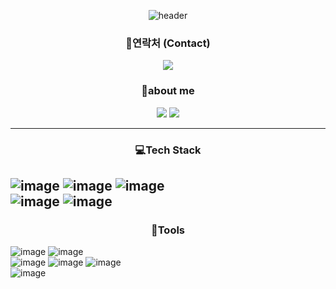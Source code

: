 <div align="center">
  
  ![header](https://capsule-render.vercel.app/api?type=Waving&color=gradient&height=300&text=GYUCHAN)
</div>

<h3 align="center">📧연락처 (Contact) </h3>
<p align='center'>
  <img src="https://img.shields.io/badge/gcsim04@gmail.com-EA4335?style=flat-square&logo=gmail&logoColor=white"/>
</p>
  
<h3 align="center">👋about me </h3>
<p align='center'>
  <a href="https://www.tistory.com/"><img src="https://img.shields.io/badge/Tech Blog-000000?style=flat-square&logo=tistory&logoColor=white"/></a>
  <img src="https://img.shields.io/badge/Notion-000000?style=for-the-badge&logo=notion&logoColor=white"/></a>
</p>


---
<h3 align="center">💻Tech Stack</h3>

![image](https://github.com/user-attachments/assets/f658c756-8c61-48d2-b34a-4161257b85da) ![image](https://img.shields.io/badge/pandas-150458.svg?style=for-the-badge&logo=pandas&logoColor=white)
![image](https://img.shields.io/badge/numpy-4d77cf.svg?style=for-the-badge&logo=numpy&logoColor=white)
<br> ![image](https://img.shields.io/badge/Java-ED8B00?style=for-the-badge&logo=openjdk&logoColor=white)
![image](https://img.shields.io/badge/-C-A8B9CC?style=for-the-badge&logo=C5&logoColor=white)
 
---
<h3 align="center">📎Tools </h3>

![image](https://img.shields.io/badge/GIT-E44C30?style=for-the-badge&logo=git&logoColor=white)
![image](https://img.shields.io/badge/github-181717.svg?style=for-the-badge&logo=github&logoColor=white)
<br> 
![image](https://img.shields.io/badge/-VSCode-1f425f?style=for-the-badge&logo=visual-studio-code)
![image](https://img.shields.io/badge/jupyter-2C2C32.svg?style=for-the-badge&logo=jupyter&logoColor=F37726)
![image](https://img.shields.io/badge/Eclipse-2C2255?style=for-the-badge&logo=eclipse&logoColor=white)
<br> ![image](https://img.shields.io/badge/Notion-000000?style=for-the-badge&logo=notion&logoColor=white) 




